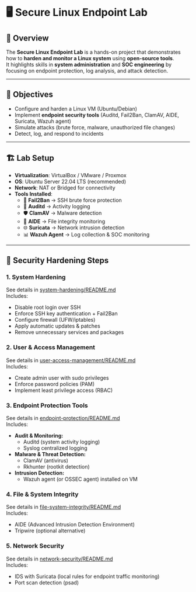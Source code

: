 # 🖥️ Secure Linux Endpoint Lab

## 📌 Overview
The **Secure Linux Endpoint Lab** is a hands-on project that demonstrates how to **harden and monitor a Linux system** using **open-source tools**.  
It highlights skills in **system administration** and **SOC engineering** by focusing on endpoint protection, log analysis, and attack detection.  

---

## 🎯 Objectives
- Configure and harden a Linux VM (Ubuntu/Debian)  
- Implement **endpoint security tools** (Auditd, Fail2Ban, ClamAV, AIDE, Suricata, Wazuh agent)  
- Simulate attacks (brute force, malware, unauthorized file changes)  
- Detect, log, and respond to incidents  

---

## 🏗️ Lab Setup
- **Virtualization**: VirtualBox / VMware / Proxmox  
- **OS**: Ubuntu Server 22.04 LTS (recommended)  
- **Network**: NAT or Bridged for connectivity  
- **Tools Installed**:  
  - 🔐 **Fail2Ban** → SSH brute force protection  
  - 🔑 **Auditd** → Activity logging  
  - 🛡️ **ClamAV** → Malware detection  
  - 📂 **AIDE** → File integrity monitoring  
  - 🌐 **Suricata** → Network intrusion detection  
  - 📊 **Wazuh Agent** → Log collection & SOC monitoring  

---

## 🔐 Security Hardening Steps

### 1. System Hardening
See details in [system-hardening/README.md](/system-hardening/README.md)  
Includes:
- Disable root login over SSH  
- Enforce SSH key authentication + Fail2Ban  
- Configure firewall (UFW/iptables)  
- Apply automatic updates & patches  
- Remove unnecessary services and packages  

### 2. User & Access Management
See details in [user-access-management/README.md](/user-access-management/README.md)  
Includes:
- Create admin user with sudo privileges  
- Enforce password policies (PAM)  
- Implement least privilege access (RBAC)  

### 3. Endpoint Protection Tools
See details in [endpoint-protection/README.md](/endpoint-protection/README.md)  
Includes:
- **Audit & Monitoring:**  
    - Auditd (system activity logging)  
    - Syslog centralized logging  
- **Malware & Threat Detection:**  
    - ClamAV (antivirus)  
    - Rkhunter (rootkit detection)  
- **Intrusion Detection:**  
    - Wazuh agent (or OSSEC agent) installed on VM  

### 4. File & System Integrity
See details in [file-system-integrity/README.md](/file-system-integrity/README.md)  
Includes:
- AIDE (Advanced Intrusion Detection Environment)  
- Tripwire (optional alternative)  

### 5. Network Security
See details in [network-security/README.md](/network-security/README.md)  
Includes:
- IDS with Suricata (local rules for endpoint traffic monitoring)  
- Port scan detection (psad)